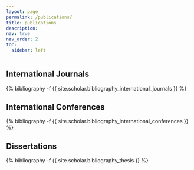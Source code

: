 ```yaml
---
layout: page
permalink: /publications/
title: publications
description: 
nav: true
nav_order: 2
toc:
  sidebar: left
---
```

## International Journals
<div class="publications">
{% bibliography -f {{ site.scholar.bibliography_international_journals }} %}
</div>

## International Conferences
<div class="publications">
{% bibliography -f {{ site.scholar.bibliography_international_conferences }} %}
</div>

## Dissertations
<div class="publications">
{% bibliography -f {{ site.scholar.bibliography_thesis }} %}
</div>

